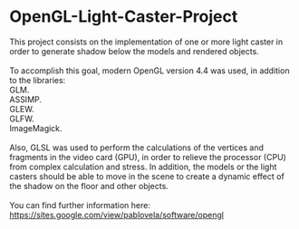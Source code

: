 # OpenGL-Light-Caster-Project

This project consists on the implementation of one or more light caster in order to generate shadow below the models and rendered objects.<br />
<br />
To accomplish this goal, modern OpenGL version 4.4 was used, in addition to the libraries:<br />
GLM.<br />
ASSIMP. <br />
GLEW. <br />
GLFW. <br />
ImageMagick. <br />
<br />
Also, GLSL was used to perform the calculations of the vertices and fragments in  the video card (GPU), in order to relieve the processor (CPU) from complex calculation and stress. 
In addition, the models or the light casters should be able to move in the scene to create a dynamic effect of the shadow on the floor and other objects.<br />
<br />
You can find further information here: https://sites.google.com/view/pablovela/software/opengl
